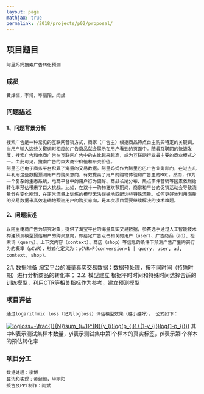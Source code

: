 ```yaml
---
layout: page
mathjax: true
permalink: /2018/projects/p02/proposal/
---
```


## 项目题目
	阿里妈妈搜索广告转化预测
### 成员
	黄焯恒，李博，毕丽阳，闫斌
### 问题描述

#### 1、问题背景分析
	搜索广告是一种常见的互联网营销方式，商家（广告主）根据商品特点自主购买特定的关键词，当用户输入这些关键词时相应的广告商品就会展示在用户看到的页面中。随着互联网的快速发展，搜索广告和电商广告在互联网广告中的占比越来越高，成为互联网行业最主要的商业模式之一。由此可见，搜索广告的巨大商业价值和研究价值。
	阿里巴巴电子商务平台积累了海量的交易数据。阿里妈妈作为阿里巴巴广告业务部门，在过去几年利用这些数据预测用户的购买意向，有效提高了用户的购物体验和广告主的ROI。然而，作为一个复杂的生态系统，电商平台中的用户行为偏好、商品长尾分布、热点事件营销等因素依然给转化率预估带来了巨大挑战。比如，在双十一购物狂欢节期间，商家和平台的促销活动会导致流量分布变化剧烈，在正常流量上训练的模型无法很好地匹配这些特殊流量。如何更好地利用海量的交易数据来高效准确地预测用户的购买意向，是本次项目需要继续解决的技术难题。
#### 2、问题描述
	以阿里电商广告为研究对象，提供了淘宝平台的海量真实交易数据，参赛选手通过人工智能技术构建预测模型预估用户的购买意向，即给定广告点击相关的用户（user）、广告商品（ad）、检索词（query）、上下文内容（context）、商店（shop）等信息的条件下预测广告产生购买行为的概率（pCVR），形式化定义为：pCVR=P(conversion=1 | query, user, ad, context, shop)。
2.1. 数据准备
	淘宝平台的海量真实交易数据；数据预处理，按不同时间（特殊时期）进行分析商品的转化率；
2.2. 模型建立
	根据平时时间和特殊时间选择合适的训练模型，利用CTR等相关指标作为参考，建立预测模型
### 项目评估
	通过logarithmic loss（记为logloss）评估模型效果（越小越好）， 公式如下：
<a href="https://www.codecogs.com/eqnedit.php?latex=logloss=-\frac{1}{N}\sum_{i=1}^{N}(y_{i}log(p_{i})&plus;(1-y_{i})log(1-p_{i}))" target="_blank"><img src="https://latex.codecogs.com/gif.latex?logloss=-\frac{1}{N}\sum_{i=1}^{N}(y_{i}log(p_{i})&plus;(1-y_{i})log(1-p_{i}))" title="logloss=-\frac{1}{N}\sum_{i=1}^{N}(y_{i}log(p_{i})+(1-y_{i})log(1-p_{i}))" /></a>
	其中N表示测试集样本数量，yi表示测试集中第i个样本的真实标签，pi表示第i个样本的预估转化率
### 项目分工
	数据处理：李博
	算法和实现：黄焯恒，毕丽阳
	报告及PPT制作：闫斌
